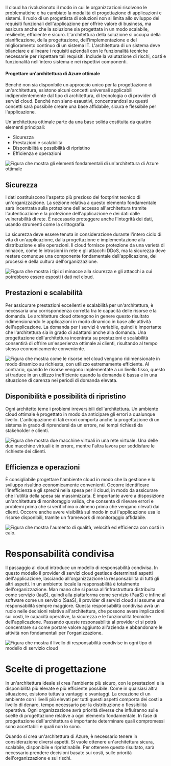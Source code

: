 Il cloud ha rivoluzionato il modo in cui le organizzazioni risolvono le problematiche e ha cambiato la modalità di progettazione di applicazioni e sistemi. Il ruolo di un progettista di soluzioni non si limita allo sviluppo dei requisiti funzionali dell'applicazione per offrire valore di business, ma assicura anche che la soluzione sia progettata in un modo scalabile, resiliente, efficiente e sicuro. L'architettura della soluzione si occupa della pianificazione, della progettazione, dell'implementazione e del miglioramento continuo di un sistema IT. L'architettura di un sistema deve bilanciare e allineare i requisiti aziendali con le funzionalità tecniche necessarie per rispettare tali requisiti. Include la valutazione di rischi, costi e funzionalità nell'intero sistema e nei rispettivi componenti.

#### <a name="design-a-great-azure-architecture"></a>Progettare un'architettura di Azure ottimale

<!-- TODO: revisit this video after Ignite -->
<!-- > VIDEO: https://www.microsoft.com/videoplayer/embed/RE2yEv2 -->

Benché non sia disponibile un approccio unico per la progettazione di un'architettura, esistono alcuni concetti universali applicabili indipendentemente dal tipo di architettura, di tecnologia o di provider di servizi cloud. Benché non siano esaustivi, concentrandosi su questi concetti sarà possibile creare una base affidabile, sicura e flessibile per l'applicazione.

Un'architettura ottimale parte da una base solida costituita da quattro elementi principali:

* Sicurezza
* Prestazioni e scalabilità
* Disponibilità e possibilità di ripristino
* Efficienza e operazioni

![Figura che mostra gli elementi fondamentali di un'architettura di Azure ottimale](../media/pillars.png)

## <a name="security"></a>Sicurezza

I dati costituiscono l'aspetto più prezioso del footprint tecnico di un'organizzazione. La sezione relativa a questo elemento fondamentale sarà incentrata sulla protezione dell'accesso all'architettura tramite l'autenticazione e la protezione dell'applicazione e dei dati dalle vulnerabilità di rete. È necessario proteggere anche l'integrità dei dati, usando strumenti come la crittografia.

La sicurezza deve essere tenuta in considerazione durante l'intero ciclo di vita di un'applicazione, dalla progettazione e implementazione alla distribuzione e alle operazioni. Il cloud fornisce protezione da una varietà di minacce, come le intrusioni in rete e gli attacchi DDoS, ma la sicurezza deve restare comunque una componente fondamentale dell'applicazione, dei processi e della cultura dell'organizzazione.

![Figura che mostra i tipi di minacce alla sicurezza e gli attacchi a cui potrebbero essere esposti i dati nel cloud.](../media/security.png)

## <a name="performance-and-scalability"></a>Prestazioni e scalabilità

Per assicurare prestazioni eccellenti e scalabilità per un'architettura, è necessaria una corrispondenza corretta tra le capacità delle risorse e la domanda. Le architetture cloud ottengono in genere questo risultato ridimensionando le applicazioni in modo dinamico in base alle attività dell'applicazione. La domanda per i servizi è variabile, quindi è importante che l'architettura sia in grado di adattarsi anche alla domanda. Una progettazione dell'architettura incentrata su prestazioni e scalabilità consentirà di offrire un'esperienza ottimale ai clienti, risultando al tempo stesso economicamente conveniente.

![Figura che mostra come le risorse nel cloud vengono ridimensionate in modo dinamico su richiesta, con utilizzo estremamente efficiente. Al contrario, quando le risorse vengono implementate a un livello fisso, questo si traduce in un utilizzo inefficiente quando la domanda è bassa e in una situazione di carenza nei periodi di domanda elevata.](../media/performance-demand.png)

## <a name="availability-and-recoverability"></a>Disponibilità e possibilità di ripristino

Ogni architetto teme i problemi irreversibili dell'architettura. Un ambiente cloud ottimale è progettato in modo da anticipare gli errori a qualunque livello. L'anticipazione di tali errori comporta anche la progettazione di un sistema in grado di riprendersi da un errore, nei tempi richiesti da stakeholder e clienti.

![Figura che mostra due macchine virtuali in una rete virtuale. Una delle due macchine virtuali è in errore, mentre l'altra lavora per soddisfare le richieste dei clienti.](../media/system-failure.png)

## <a name="efficiency-and-operations"></a>Efficienza e operazioni

È consigliabile progettare l'ambiente cloud in modo che la gestione e lo sviluppo risultino economicamente convenienti. Occorre identificare l'inefficienza e gli sprechi nella spesa per il cloud, in modo da assicurare che l'utilità della spesa sia massimizzata. È importante avere a disposizione un'architettura di monitoraggio valida, che consenta di rilevare errori e problemi prima che si verifichino o almeno prima che vengano rilevati dai clienti. Occorre anche avere visibilità sul modo in cui l'applicazione usa le risorse disponibili, tramite un framework di monitoraggio affidabile.

![Figura che mostra l'aumento di qualità, velocità ed efficienza con costi in calo.](../media/efficiency.png)

# <a name="shared-responsibility"></a>Responsabilità condivisa

Il passaggio al cloud introduce un modello di responsabilità condivisa. In questo modello il provider di servizi cloud gestisce determinati aspetti dell'applicazione, lasciando all'organizzazione la responsabilità di tutti gli altri aspetti. In un ambiente locale la responsabilità è totalmente dell'organizzazione. Man mano che si passa all'infrastruttura distribuita come servizio (IaaS), quindi alla piattaforma come servizio (PaaS) e infine al software come un servizio (SaaS), il provider di servizi cloud si assume una responsabilità sempre maggiore. Questa responsabilità condivisa avrà un ruolo nelle decisioni relative all'architettura, che possono avere implicazioni sui costi, le capacità operative, la sicurezza e le funzionalità tecniche dell'applicazione. Passando queste responsabilità al provider ci si potrà concentrare su come portare valore aggiunto all'azienda e abbandonare le attività non fondamentali per l'organizzazione.

![Figura che mostra il livello di responsabilità condivise in ogni tipo di modello di servizio cloud](../media/cloud-responsibility-model.png)

# <a name="design-choices"></a>Scelte di progettazione

In un'architettura ideale si crea l'ambiente più sicuro, con le prestazioni e la disponibilità più elevate e più efficiente possibile. Come in qualsiasi altra situazione, esistono tuttavia vantaggi e svantaggi. La creazione di un ambiente con i livelli più elevati per tutti questi aspetti comporta dei costi a livello di denaro, tempo necessario per la distribuzione o flessibilità operativa. Ogni organizzazione avrà priorità diverse che influiranno sulle scelte di progettazione relative a ogni elemento fondamentale. In fase di progettazione dell'architettura è importante determinare quali compromessi sono accettabili e quali non lo sono.

Quando si crea un'architettura di Azure, è necessario tenere in considerazione diversi aspetti. Si vuole ottenere un'architettura sicura, scalabile, disponibile e ripristinabile. Per ottenere questo risultato, sarà necessario prendere decisioni basate sui costi, sulle priorità dell'organizzazione e sui rischi.
